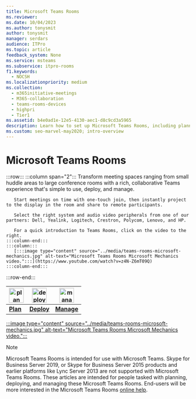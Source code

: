 ```yaml
---
title: Microsoft Teams Rooms
ms.reviewer: 
ms.date: 10/04/2023
ms.author: tonysmit
author: tonysmit
manager: serdars
audience: ITPro
ms.topic: article
feedback_system: None
ms.service: msteams
ms.subservice: itpro-rooms
f1.keywords: 
  - NOCSH
ms.localizationpriority: medium
ms.collection: 
  - m365initiative-meetings
  - M365-collaboration
  - teams-rooms-devices
  - highpri
  - Tier1
ms.assetid: b4e0ad1e-12e5-4130-aec1-d8c9cd3a5965
description: Learn how to set up Microsoft Teams Rooms, including planning, deploying, and managing the system to create your ideal virtual meeting room.
ms.custom: seo-marvel-may2020; intro-overview
---
```


# Microsoft Teams Rooms

:::row:::
    :::column span="2":::
       Transform meeting spaces ranging from small huddle areas to large conference rooms with a rich, collaborative Teams experience that's simple to use, deploy, and manage.

       Start meetings on time with one-touch join, then instantly project to the display in the room and share to remote participants.

       Select the right system and audio video peripherals from one of our partners: Dell, Yealink, Logitech, Crestron, Polycom, Lenovo, and HP.

       For a quick introduction to Teams Rooms, click on the video to the right.
    :::column-end:::
    :::column:::
       [:::image type="content" source="../media/teams-rooms-microsoft-mechanics.jpg" alt-text="Microsoft Teams Rooms Microsoft Mechanics video.":::](https://www.youtube.com/watch?v=z4N-Z6mT09Q)
    :::column-end:::
:::row-end:::

<!-- The following three links to icon images work with site-relative URLs when published on learn.microsoft.com. -->

|    <img src="/office/media/icons/list-123-teams.svg" width="40 px" height="40 px" alt="plan icon">           | <img src="/office/media/icons/deploy-teams.svg" width="40 px" height="40 px" alt="deploy icon">              |   <img src="/office/media/icons/toolbox.svg" width="40 px" height="40 px" alt="manage icon">            |
| ------------- | ------------- | ------------- |
|  **[Plan](./rooms-plan.md)** |  **[Deploy](./rooms-deploy.md)** |  **[Manage](./rooms-manage.md)** |

[:::image type="content" source="../media/teams-rooms-microsoft-mechanics.jpg" alt-text="Microsoft Teams Rooms Microsoft Mechanics video.":::](https://www.youtube.com/watch?v=z4N-Z6mT09Q)

> [!NOTE]
> Microsoft Teams Rooms is intended for use with Microsoft Teams.
> Skype for Business Server 2019, or Skype for Business Server 2015 products and earlier platforms like Lync Server 2013 are not supported with Microsoft Teams Rooms.
These articles are intended for people tasked with planning, deploying, and managing these Microsoft Teams Rooms. End-users will be more interested in the Microsoft Teams Rooms [online help](https://support.office.com/article/Skype-Room-Systems-version-2-help-e667f40e-5aab-40c1-bd68-611fe0002ba2).

